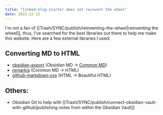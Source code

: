 ```yaml
---
title: "linked-blog-starter does not reinvent the wheel"
date: 2022-12-12
---
```

I'm not a fan of [[Trash/SYNC/publish/reinventing-the-wheel|reinventing the wheel]], thus, I've searched for the best libraries out there to help me make this website. Here are a few external libraries I used:

## Converting MD to HTML
- [obsidian-export](https://github.com/zoni/obsidian-export) (Obsidian MD -> [Common MD](https://commonmark.org/))
- [remarkjs](https://github.com/remarkjs/remark) (Common MD -> HTML)
- [github-markdown-css](https://github.com/sindresorhus/github-markdown-css) (HTML -> Beautiful HTML)

## Others:
- Obsidian Git to help with [[Trash/SYNC/publish/connect-obsidian-vault-with-github|publishing notes from within the Obsidian Vault]]